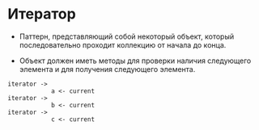 # Итератор

* Паттерн, представляющий собой некоторый объект, который последовательно проходит коллекцию от начала до конца.

* Объект должен иметь методы для проверки наличия следующего элемента и для получения следующего элемента.


```
iterator ->
            a <- current
iterator -> 
            b <- current
iterator ->  
            c <- current
```